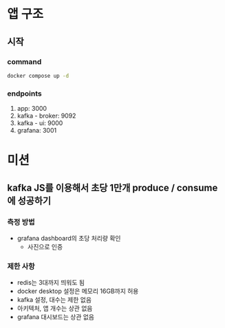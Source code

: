 # 앱 구조

## 시작

### command

```bash
docker compose up -d
```

### endpoints

1. app: 3000
1. kafka - broker: 9092
1. kafka - ui: 9000
1. grafana: 3001


# 미션

## kafka JS를 이용해서 초당 1만개 produce / consume에 성공하기

### 측정 방법

- grafana dashboard의 초당 처리량 확인
  - 사진으로 인증

### 제한 사항

- redis는 3대까지 띄워도 됨
- docker desktop 설정은 메모리 16GB까지 허용
- kafka 설정, 대수는 제한 없음
- 아키텍처, 앱 개수는 상관 없음
- grafana 대시보드는 상관 없음
